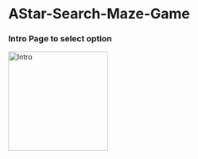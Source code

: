 # AStar-Search-Maze-Game
### Intro Page to select option
<img src="https://github.com/Arkenite03/AStar-Search-Maze-Game/blob/drawable/Images/Intro.PNG" alt="Intro" width="200px"/>
